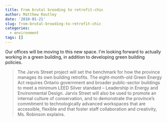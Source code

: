 ```yaml
---
title: From brutal brooding to retrofit-chic
author: Matthew Routley
date: '2010-01-21'
slug: from-brutal-brooding-to-retrofit-chic
categories:
  - environment
tags: []
---
```


Our offices will be moving to this new space. I'm looking forward to actually working in a green building, in addition to developing green building policies.

> The Jarvis Street project will set the benchmark for how the province manages its own building retrofits. The eight-month-old Green Energy Act requires Ontario government and broader public-sector buildings to meet a minimum LEED Silver standard – Leadership in Energy and Environmental Design. Jarvis Street will also be used to promote an internal culture of conservation, and to demonstrate the province’s commitment to technologically advanced workspaces that are accessible, flexible and that foster staff collaboration and creativity, Ms. Robinson explains.